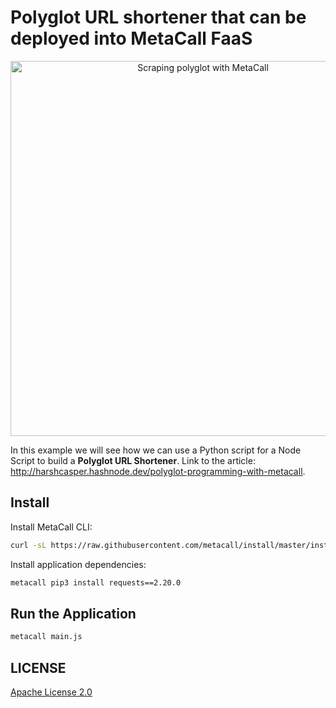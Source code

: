 # Polyglot URL shortener that can be deployed into MetaCall FaaS

<div align="center">
  <a href="http://harshcasper.hashnode.dev/polyglot-programming-with-metacall" target="_blank"><img src="https://i.imgur.com/0yyZWsx.png" alt="Scraping polyglot with MetaCall" style="max-width:100%; margin: 0 auto;" width="600" height="auto"></a>
</div>

In this example we will see how we can use a Python script for a Node Script to build a **Polyglot URL Shortener**. Link to the article: http://harshcasper.hashnode.dev/polyglot-programming-with-metacall. 

## Install 

Install MetaCall CLI:

```sh
curl -sL https://raw.githubusercontent.com/metacall/install/master/install.sh | sh
```

Install application dependencies:

```sh
metacall pip3 install requests==2.20.0
```
## Run the Application

```sh
metacall main.js
```
## LICENSE 

[Apache License 2.0](./LICENSE)

